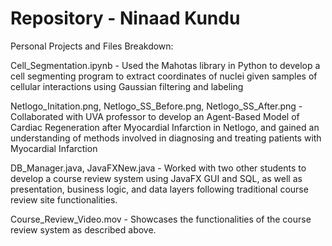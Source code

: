 # Repository - Ninaad Kundu
Personal Projects and Files Breakdown:

Cell_Segmentation.ipynb - Used the Mahotas library in Python to develop a cell segmenting program to extract coordinates of nuclei given samples of cellular interactions using Gaussian filtering and labeling

Netlogo_Initation.png, Netlogo_SS_Before.png, Netlogo_SS_After.png - Collaborated with UVA professor to develop an Agent-Based Model of Cardiac Regeneration after Myocardial Infarction in Netlogo, and gained an understanding of methods involved in diagnosing and treating patients with Myocardial Infarction

DB_Manager.java, JavaFXNew.java - Worked with two other students to develop a course review system using JavaFX GUI and SQL, as well as presentation, business logic, and data layers following traditional course review site functionalities.

Course_Review_Video.mov - Showcases the functionalities of the course review system as described above.

